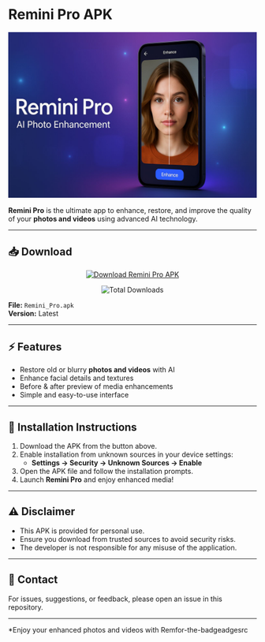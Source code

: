 # Remini Pro APK

![Remini Pro Banner](https://raw.githubusercontent.com/binyamin-binni2/Remini-Pro/refs/heads/main/IMG-20250821-WA0009.jpg)  

**Remini Pro** is the ultimate app to enhance, restore, and improve the quality of your **photos and videos** using advanced AI technology.  

---

## 📥 Download

<p align="center">
  <a href="https://github.com/binyamin-binni2/Remini-Pro/releases/download/Remini_Pro/Remini_Pro.apk">
    <img src="https://img.shields.io/badge/Download-APK-blueviolet?style=for-the-badge&logo=android" alt="Download Remini Pro APK">
  </a>
</p>

<p align="center">
  <img src="https://img.shields.io/github/downloads/binyamin-binni2/Remini-Pro/total?style=for-the-badge" alt="Total Downloads">
</p>

**File:** `Remini_Pro.apk`  
**Version:** Latest  

---

## ⚡ Features

- Restore old or blurry **photos and videos** with AI  
- Enhance facial details and textures  
- Before & after preview of media enhancements  
- Simple and easy-to-use interface  

---

## 📱 Installation Instructions

1. Download the APK from the button above.  
2. Enable installation from unknown sources in your device settings:  
   - **Settings → Security → Unknown Sources → Enable**
3. Open the APK file and follow the installation prompts.  
4. Launch **Remini Pro** and enjoy enhanced media!  

---

## ⚠️ Disclaimer

- This APK is provided for personal use.  
- Ensure you download from trusted sources to avoid security risks.  
- The developer is not responsible for any misuse of the application.  

---

## 💬 Contact

For issues, suggestions, or feedback, please open an issue in this repository.  

---

*Enjoy your enhanced photos and videos with Remfor-the-badgeadgesrc
